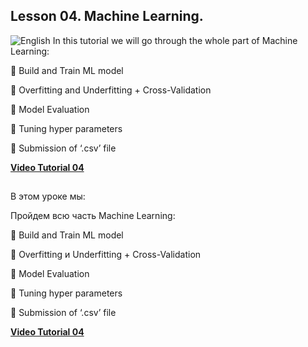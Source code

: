 
## Lesson 04. Machine Learning.

![English](https://img.shields.io/badge/-English-green) In this tutorial we will go through the whole part of Machine Learning:

📌  Build and Train ML model

📌  Overfitting and Underfitting + Cross-Validation

📌  Model Evaluation

📌  Tuning hyper parameters

📌  Submission of ‘.csv’ file

[**Video Tutorial 04**](https://youtu.be/Ypiv_2luYTU)
##

В этом уроке мы:

Пройдем всю часть Machine Learning:


📌    Build and Train ML model

📌    Overfitting и Underfitting + Cross-Validation

📌    Model Evaluation

📌    Tuning hyper parameters 

📌    Submission of ‘.csv’ file

[**Video Tutorial 04**](https://youtu.be/Ypiv_2luYTU)
